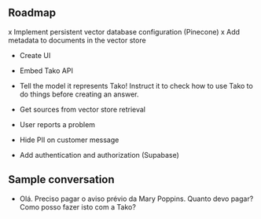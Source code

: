## Roadmap

x Implement persistent vector database configuration (Pinecone)
x Add metadata to documents in the vector store

- Create UI

- Embed Tako API
- Tell the model it represents Tako! Instruct it to check how to use Tako to do things before creating an answer.
- Get sources from vector store retrieval
- User reports a problem

- Hide PII on customer message
- Add authentication and authorization (Supabase)

## Sample conversation

- Olá. Preciso pagar o aviso prévio da Mary Poppins. Quanto devo pagar? Como posso fazer isto com a Tako?
